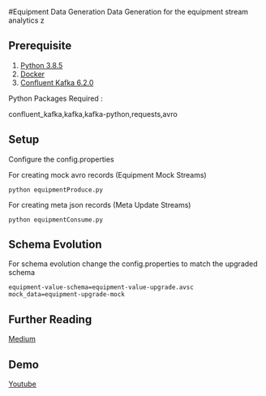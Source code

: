 #Equipment Data Generation
Data Generation for the equipment stream analytics
z
## Prerequisite
1. [Python 3.8.5](https://www.python.org/downloads/release/python-385/)
2. [Docker](https://www.docker.com/)   
3. [Confluent Kafka 6.2.0](https://docs.confluent.io/platform/current/quickstart/ce-docker-quickstart.html)

Python Packages Required :

   confluent_kafka,kafka,kafka-python,requests,avro

## Setup
Configure the config.properties

For creating mock avro records (Equipment Mock Streams)
```
python equipmentProduce.py
```
For creating meta json records (Meta Update Streams)
```
python equipmentConsume.py
```

## Schema Evolution
For schema evolution change the config.properties to match the upgraded schema
```
equipment-value-schema=equipment-value-upgrade.avsc
mock_data=equipment-upgrade-mock
```

## Further Reading
[Medium](https://medium.com/@masterappu/realtime-temperature-analytics-using-kafka-b1db9d91b870)

## Demo
[Youtube](https://youtu.be/Cj3BeA4bV1c)